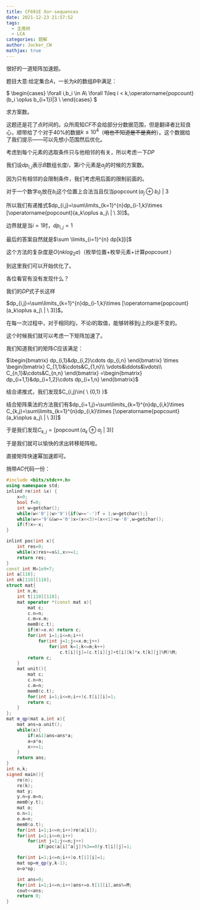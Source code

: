 ```yaml
---
title: CF691E Xor-sequences
date: 2021-12-23 21:57:52
tags:
  - 主席树
  - LCA
categories: 题解
author: Jocker_CW
mathjax: true
---
```


很好的一道矩阵加速题。

题目大意:给定集合$A$，一长为$k$的数组$B$中满足：

$
\begin{cases}
\forall i,b_i \in A\\
\forall 1\leq i < k,\operatorname{popcount}(b_i \oplus b_{i+1})|3 \\
\end{cases}
$

求方案数。

这题还是花了点时间的。众所周知$CF$不会给部分分数据范围，但是翻译者比较良心，顺带给了个对于$40\%$的数据$k\leq 10^4$（~~咱也不知道是不是真的~~）。这个数据给了我们提示——可以先想小范围然后优化。

考虑到每个元素的选取条件只与他相邻的有关，所以考虑一下$DP$

我们设$dp_{i,j}$表示$B$数组长度$i$，第$i$个元素是$a_j$的时候的方案数。

因为只有相邻的会限制条件，我们考虑用后面的限制前面的。

对于一个数字$a_j$放在$b_i$这个位置上合法当且仅当$\operatorname{popcount}(a_j\oplus b_i)\ |\ 3$

所以我们有递推式$dp_{i,j}=\sum\limits_{k=1}^{n}dp_{i-1,k}\times [\operatorname{popcount}(a_k\oplus a_j\ | \ 3)]$。

边界就是当$i=1$时，$dp_{i,j}=1$

最后的答案自然就是$\sum \limits_{i=1}^{n} dp[k][i]$

这个方法的复杂度是$O(nklog_2a)$（枚举位置+枚举元素+计算$\operatorname{popcount}$）

到这里我们可以开始优化了。

各位看官有没有发现什么？

我们的$DP$式子长这样

$dp_{i,j}=\sum\limits_{k=1}^{n}dp_{i-1,k}\times [\operatorname{popcount}(a_k\oplus a_j\ | \ 3)]$。

在每一次过程中，对于相同的$j$，不论$i$的取值，能够转移到$j$上的$k$是不变的。

这个时候我们就可以考虑一下矩阵加速了。

我们知道我们的矩阵$C$应该满足：

$\begin{bmatrix}
dp_{i,1}&dp_{i,2}\cdots dp_{i,n}
\end{bmatrix}
\times \begin{bmatrix}
C_{1,1}&\cdots&C_{1,n}\\
\vdots&\ddots&\vdots\\
C_{n,1}&\cdots&C_{n,n}
\end{bmatrix}
=\begin{bmatrix}
dp_{i+1,1}&dp_{i+1,2}\cdots dp_{i+1,n}
\end{bmatrix}$

结合递推式，我们发现$C_{i,j}\in{ \ {0,1\} }$

结合矩阵乘法的方法我们有$dp_{i+1,j}=\sum\limits_{k=1}^{n}dp_{i,k}\times C_{k,j}=\sum\limits_{k=1}^{n}dp_{i,k}\times [\operatorname{popcount}(a_k\oplus a_j\ | \ 3)]$

于是我们发现$C_{k,j}=[\operatorname{popcount}(a_k\oplus a_j\ | \ 3)]$

于是我们就可以愉快的求出转移矩阵啦。

直接矩阵快速幂加速即可。

捎带$AC$代码一份：

```cpp
#include <bits/stdc++.h>
using namespace std;
inlind re(int &x) {
    x=0;
    bool f=0;
    int w=getchar();
    while(w<'0'||w>'9'){if(w=='-')f = 1;w=getchar();}
    while(w<='9'&&w>='0')x=(x<<3)+(x<<1)+w-'0',w=getchar();
    if(f)x=-x;
}

inlint poc(int x){
    int res=0;
    while(x)res+=x&1,x>>=1;
    return res;
}
const int M=1e9+7;
int a[110];
int ok[110][110];
struct mat{
    int n,m;
    int t[110][110];
    mat operator *(const mat x){
        mat c;
        c.n=n;
        c.m=x.m;
        mem0(c.t);
        if(m!=x.n) return c;
        for(int i=1;i<=n;i++)
            for(int j=1;j<=x.m;j++)
                for(int k=1;k<=m;k++)
                    c.t[i][j]=(c.t[i][j]+t[i][k]*x.t[k][j]%M)%M;
        return c;
    }
    mat unit(){
        mat c;
        c.n=n;
        c.m=n;
        mem0(c.t);
        for(int i=1;i<=n;i++)c.t[i][i]=1;
        return c;
    }
};
mat m_qp(mat a,int x){
    mat ans=a.unit();
    while(x){
        if(x&1)ans=ans*a;
        a=a*a;
        x>>=1;
    }
    return ans;
}
int n,k;
signed main(){
    re(n);
    re(k);
    mat y;
    y.n=y.m=n;
    mem0(y.t);
    mat o;
    o.n=1;
    o.m=n;
    mem0(o.t);
    for(int i=1;i<=n;i++)re(a[i]);
    for(int i=1;i<=n;i++)
        for(int j=1;j<=n;j++)
            if(poc(a[i]^a[j])%3==0)y.t[i][j]=1;

    for(int i=1;i<=n;i++)o.t[1][i]=1;
    mat op=m_qp(y,k-1);
    o=o*op;

    int ans=0;
    for(int i=1;i<=n;i++)ans+=o.t[1][i],ans%=M;
    cout<<ans;
    return 0;
}
```
